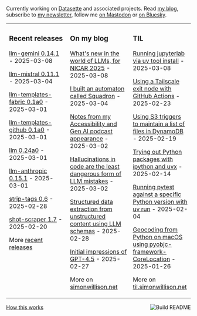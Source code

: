 Currently working on [Datasette](https://datasette.io/) and associated projects. Read [my blog](https://simonwillison.net/), subscribe to [my newsletter](https://simonw.substack.com/), follow me <a href="https://fedi.simonwillison.net/@simon">on Mastodon</a> or [on Bluesky](https://bsky.app/profile/simonwillison.net).

<table><tr><td valign="top" width="33%">

### Recent releases
<!-- recent_releases starts -->
[llm-gemini 0.14.1](https://github.com/simonw/llm-gemini/releases/tag/0.14.1) - 2025-03-08

[llm-mistral 0.11.1](https://github.com/simonw/llm-mistral/releases/tag/0.11.1) - 2025-03-04

[llm-templates-fabric 0.1a0](https://github.com/simonw/llm-templates-fabric/releases/tag/0.1a0) - 2025-03-01

[llm-templates-github 0.1a0](https://github.com/simonw/llm-templates-github/releases/tag/0.1a0) - 2025-03-01

[llm 0.24a0](https://github.com/simonw/llm/releases/tag/0.24a0) - 2025-03-01

[llm-anthropic 0.15.1](https://github.com/simonw/llm-anthropic/releases/tag/0.15.1) - 2025-03-01

[strip-tags 0.6](https://github.com/simonw/strip-tags/releases/tag/0.6) - 2025-02-28

[shot-scraper 1.7](https://github.com/simonw/shot-scraper/releases/tag/1.7) - 2025-02-20
<!-- recent_releases ends -->
More [recent releases](https://github.com/simonw/simonw/blob/main/releases.md)
</td><td valign="top" width="34%">

### On my blog
<!-- blog starts -->
[What's new in the world of LLMs, for NICAR 2025](https://simonwillison.net/2025/Mar/8/nicar-llms/) - 2025-03-08

[I built an automaton called Squadron](https://simonwillison.net/2025/Mar/4/squadron/) - 2025-03-04

[Notes from my Accessibility and Gen AI podcast appearance](https://simonwillison.net/2025/Mar/2/accessibility-and-gen-ai/) - 2025-03-02

[Hallucinations in code are the least dangerous form of LLM mistakes](https://simonwillison.net/2025/Mar/2/hallucinations-in-code/) - 2025-03-02

[Structured data extraction from unstructured content using LLM schemas](https://simonwillison.net/2025/Feb/28/llm-schemas/) - 2025-02-28

[Initial impressions of GPT-4.5](https://simonwillison.net/2025/Feb/27/introducing-gpt-45/) - 2025-02-27
<!-- blog ends -->
More on [simonwillison.net](https://simonwillison.net/)
</td><td valign="top" width="33%">

### TIL
<!-- tils starts -->
[Running jupyterlab via uv tool install](https://til.simonwillison.net/jupyter/jupyterlab-uv-tool-install) - 2025-03-08

[Using a Tailscale exit node with GitHub Actions](https://til.simonwillison.net/tailscale/tailscale-github-actions) - 2025-02-23

[Using S3 triggers to maintain a list of files in DynamoDB](https://til.simonwillison.net/aws/s3-triggers-dynamodb) - 2025-02-19

[Trying out Python packages with ipython and uvx](https://til.simonwillison.net/python/itry) - 2025-02-14

[Running pytest against a specific Python version with uv run](https://til.simonwillison.net/pytest/pytest-uv) - 2025-02-04

[Geocoding from Python on macOS using pyobjc-framework-CoreLocation](https://til.simonwillison.net/python/pyobjc-framework-corelocation) - 2025-01-26
<!-- tils ends -->
More on [til.simonwillison.net](https://til.simonwillison.net/)
</td></tr></table>

<a href="https://github.com/simonw/simonw/actions"><img src="https://github.com/simonw/simonw/workflows/Build%20README/badge.svg" align="right" alt="Build README"></a> <a href="https://simonwillison.net/2020/Jul/10/self-updating-profile-readme/">How this works</a>
